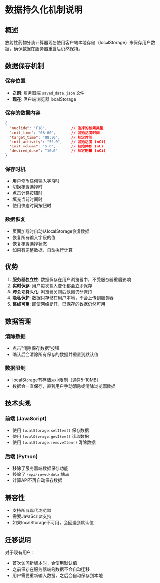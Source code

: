 # 数据持久化机制说明

## 概述

放射性药物分装计算器现在使用客户端本地存储（localStorage）来保存用户数据，确保数据在服务器重启后仍然保持。

## 数据保存机制

### 保存位置
- **之前**: 服务器端 `saved_data.json` 文件
- **现在**: 客户端浏览器 localStorage

### 保存的数据内容
```json
{
  "nuclide": "F18",           // 选择的核素类型
  "init_time": "08:00",       // 初始活度时间
  "target_time": "08:20",     // 标定时间
  "init_activity": "50.0",    // 初始活度 (mCi)
  "init_volume": "5.0",       // 初始体积 (mL)
  "desired_dose": "10.0"      // 标定剂量 (mCi)
}
```

### 保存时机
- 用户修改任何输入字段时
- 切换核素选择时
- 点击计算按钮时
- 填充当前时间时
- 使用快速时间按钮时

### 数据恢复
- 页面加载时自动从localStorage恢复数据
- 恢复所有输入字段的值
- 恢复核素选择状态
- 如果有完整数据，自动执行计算

## 优势

1. **服务器独立性**: 数据保存在用户浏览器中，不受服务器重启影响
2. **实时保存**: 用户每次输入变化都会立即保存
3. **跨会话持久化**: 浏览器关闭后数据仍然保持
4. **隐私保护**: 数据只存储在用户本地，不会上传到服务器
5. **离线可用**: 即使网络断开，已保存的数据仍然可用

## 数据管理

### 清除数据
- 点击"清除保存数据"按钮
- 确认后会清除所有保存的数据并重置到默认值

### 数据限制
- localStorage有存储大小限制（通常5-10MB）
- 数据会一直保存，直到用户手动清除或清除浏览器数据

## 技术实现

### 前端 (JavaScript)
- 使用 `localStorage.setItem()` 保存数据
- 使用 `localStorage.getItem()` 读取数据
- 使用 `localStorage.removeItem()` 清除数据

### 后端 (Python)
- 移除了服务器端数据保存功能
- 移除了 `/api/saved-data` 端点
- 计算API不再自动保存数据

## 兼容性

- 支持所有现代浏览器
- 需要JavaScript支持
- 如果localStorage不可用，会回退到默认值

## 迁移说明

对于现有用户：
- 首次访问新版本时，会使用默认值
- 之前保存在服务器端的数据不会自动迁移
- 用户需要重新输入数据，之后会自动保存到本地
